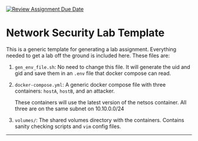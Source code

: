 [![Review Assignment Due Date](https://classroom.github.com/assets/deadline-readme-button-22041afd0340ce965d47ae6ef1cefeee28c7c493a6346c4f15d667ab976d596c.svg)](https://classroom.github.com/a/LTOonTp9)
# Network Security Lab Template

This is a generic template for generating a lab assignment. Everything needed
to get a lab off the ground is included here. These files are:

1. `gen_env_file.sh`: No need to change this file. It will generate the uid and
   gid and save them in an `.env` file that docker compose can read.

2. `docker-compose.yml`: A generic docker compose file with three containers:
   `hostA`, `hostB`, and an attacker.

   These containers will use the latest version of the netsos container. All
   three are on the same subnet on 10.10.0.0/24

3. `volumes/`: The shared volumes directory with the containers. Contains
   sanity checking scripts and `vim` config files.

---

<!--
CHANGELOG:

- 2024-12-06 v0.1: File created and default options included.

-->
